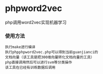 # phpword2vec
php调用word2vec实现机器学习
### 使用方法
    执行make进行编译
    执行phpphpword2vec.php可以得到当前guanjianci的
    文档向量（该工具是把300维向量转化文档向量的工具）
    php直接调用然后可以进行svm等分类操作
    该工具在已经有训练数据后调用
